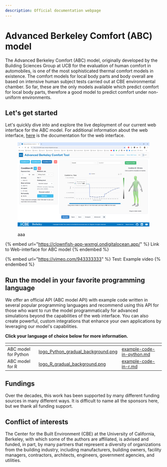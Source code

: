 ```yaml
---
description: Official documentation webpage
---
```


# Advanced Berkeley Comfort (ABC) model

The Advanced Berkeley Comfort (ABC) model, originally developed by the Building Sciences Group at UCB for the evaluation of human comfort in automobiles, is one of the most sophisticated thermal comfort models in existence. The comfort models for local body parts and body overall are based on intensive human subject tests carried out at CBE environmental chamber. So far, these are the only models available which predict comfort for local body parts, therefore a good model to predict comfort under non-uniform environments.&#x20;

## Let's get started

Let's quickly dive into and explore the live deployment of our current web interface for the ABC model. For additional information about the web interface, [here](documentation/web-interface/) is the documentation for the web interface.

<figure><img src=".gitbook/assets/image (78).png" alt=""><figcaption><p>aaa</p></figcaption></figure>

{% embed url="https://clownfish-app-wxmgi.ondigitalocean.app/" %}
Link to Web-interface for ABC model
{% endembed %}

{% embed url="https://vimeo.com/943333333" %}
Test: Example video
{% endembed %}

## Run the model in your favorite programming language

We offer an official API (ABC model API) with example code written in several popular programming languages and recommend using this API for those who want to run the model programmatically for advanced simulations beyond the capabilities of the web interface. You can also create powerful, custom integrations that enhance your own applications by leveraging our model's capabilities.

**Click your language of choice below for more information.**

<table data-card-size="large" data-view="cards"><thead><tr><th></th><th data-hidden data-card-cover data-type="files"></th><th data-hidden data-card-target data-type="content-ref"></th></tr></thead><tbody><tr><td>ABC model for Python</td><td><a href=".gitbook/assets/logo_Python_gradual_background.png">logo_Python_gradual_background.png</a></td><td><a href="documentation/abc-model-api/example-code-in-python.md">example-code-in-python.md</a></td></tr><tr><td>ABC model for R</td><td><a href=".gitbook/assets/logo_R_gradual_background.png">logo_R_gradual_background.png</a></td><td><a href="documentation/abc-model-api/example-code-in-r.md">example-code-in-r.md</a></td></tr></tbody></table>

## Fundings

Over the decades, this work has been supported by many different funding sources in many different ways. It is difficult to name all the sponsors here, but we thank all funding support.

## Conflict of interests

The Center for the Built Environment (CBE) at the University of California, Berkeley, with which some of the authors are affiliated, is advised and funded, in part, by many partners that represent a diversity of organizations from the building industry, including manufacturers, building owners, facility managers, contractors, architects, engineers, government agencies, and utilities.
